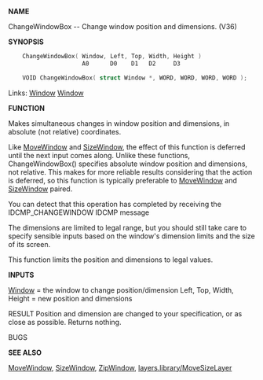 
**NAME**

ChangeWindowBox -- Change window position and dimensions. (V36)

**SYNOPSIS**

```c
    ChangeWindowBox( Window, Left, Top, Width, Height )
                     A0      D0    D1   D2     D3

    VOID ChangeWindowBox( struct Window *, WORD, WORD, WORD, WORD );

```
Links: [Window](_00D4) [Window](_00D4) 

**FUNCTION**

Makes simultaneous changes in window position and dimensions,
in absolute (not relative) coordinates.

Like [MoveWindow](MoveWindow) and [SizeWindow](SizeWindow), the effect of this function
is deferred until the next input comes along.  Unlike these
functions, ChangeWindowBox() specifies absolute window position
and dimensions, not relative.  This makes for more reliable
results considering that the action is deferred, so this
function is typically preferable to [MoveWindow](MoveWindow) and [SizeWindow](SizeWindow)
paired.

You can detect that this operation has completed by receiving
the IDCMP_CHANGEWINDOW IDCMP message

The dimensions are limited to legal range, but you should still
take care to specify sensible inputs based on the window's dimension
limits and the size of its screen.

This function limits the position and dimensions to legal
values.

**INPUTS**

[Window](_00D4) = the window to change position/dimension
Left, Top, Width, Height = new position and dimensions

RESULT
Position and dimension are changed to your specification,
or as close as possible.
Returns nothing.

BUGS

**SEE ALSO**

[MoveWindow](MoveWindow), [SizeWindow](SizeWindow), [ZipWindow](ZipWindow),
[layers.library/MoveSizeLayer](../layers/MoveSizeLayer)
